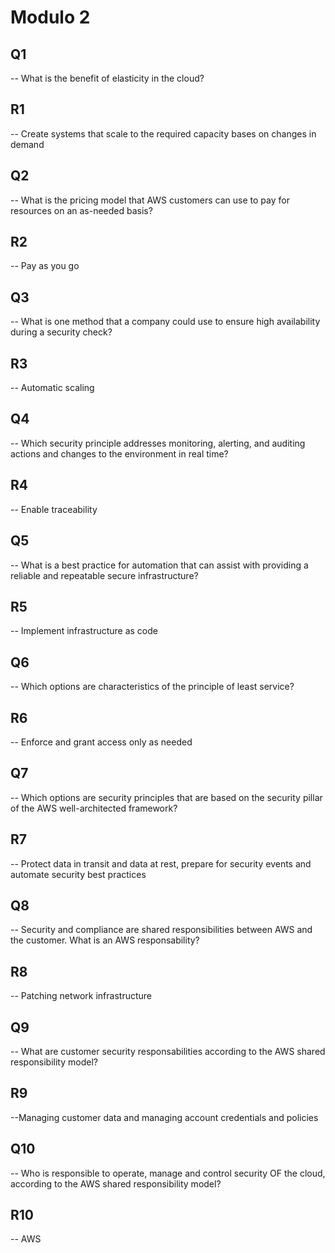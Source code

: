 # Modulo 2

## Q1

-- What is the benefit of elasticity in the cloud?

## R1

-- Create systems that scale to the required capacity bases on changes in demand

## Q2

-- What is the pricing model that AWS customers can use to pay for resources on an as-needed basis?

## R2

-- Pay as you go

## Q3

-- What is one method that a company could use to ensure high availability during a security check?

## R3

-- Automatic scaling

## Q4

-- Which security principle addresses monitoring, alerting, and auditing actions and changes to the environment in real time?

## R4

-- Enable traceability

## Q5

-- What is a best practice for automation that can assist with providing a reliable and repeatable secure infrastructure?

## R5

-- Implement infrastructure as code

## Q6

-- Which options are characteristics of the principle of least service?

## R6

-- Enforce and grant access only as needed

## Q7

-- Which options are security principles that are based on the security pillar of the AWS well-architected framework?

## R7

-- Protect data in transit and data at rest, prepare for security events and automate security best practices

## Q8

-- Security and compliance are shared responsibilities between AWS and the customer. What is an AWS responsability?

## R8

-- Patching network infrastructure

## Q9

-- What are customer security responsabilities according to the AWS shared responsibility model?

## R9

--Managing customer data and managing account credentials and policies

## Q10

-- Who is responsible to operate, manage and control security OF the cloud, according to the AWS shared responsibility model?

## R10

-- AWS
